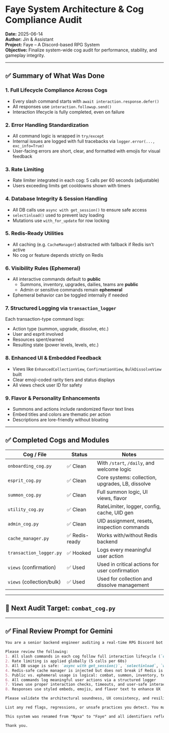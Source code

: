 # Faye System Architecture & Cog Compliance Audit

**Date:** 2025-06-14  
**Author:** Jin & Assistant  
**Project:** Faye – A Discord-based RPG System  
**Objective:** Finalize system-wide cog audit for performance, stability, and gameplay integrity.

---

## ✅ Summary of What Was Done

### 1. Full Lifecycle Compliance Across Cogs
- Every slash command starts with `await interaction.response.defer()`
- All responses use `interaction.followup.send()`
- Interaction lifecycle is fully completed, even on failure

### 2. Error Handling Standardization
- All command logic is wrapped in `try/except`
- Internal issues are logged with full tracebacks via `logger.error(..., exc_info=True)`
- User-facing errors are short, clear, and formatted with emojis for visual feedback

### 3. Rate Limiting
- Rate limiter integrated in each cog: 5 calls per 60 seconds (adjustable)
- Users exceeding limits get cooldowns shown with timers

### 4. Database Integrity & Session Handling
- All DB calls use `async with get_session()` to ensure safe access
- `selectinload()` used to prevent lazy loading
- Mutations use `with_for_update` for row locking

### 5. Redis-Ready Utilities
- All caching (e.g. `CacheManager`) abstracted with fallback if Redis isn't active
- No cog or feature depends strictly on Redis

### 6. Visibility Rules (Ephemeral)
- All interactive commands default to **public**
    - Summons, inventory, upgrades, dailies, teams are **public**
    - Admin or sensitive commands remain **ephemeral**
- Ephemeral behavior can be toggled internally if needed

### 7. Structured Logging via `transaction_logger`
Each transaction-type command logs:
- Action type (summon, upgrade, dissolve, etc.)
- User and esprit involved
- Resources spent/earned
- Resulting state (power levels, levels, etc.)

### 8. Enhanced UI & Embedded Feedback
- Views like `EnhancedCollectionView`, `ConfirmationView`, `BulkDissolveView` built
- Clear emoji-coded rarity tiers and status displays
- All views check user ID for safety

### 9. Flavor & Personality Enhancements
- Summons and actions include randomized flavor text lines
- Embed titles and colors are thematic per action
- Descriptions are lore-friendly without bloating

---

## ✅ Completed Cogs and Modules

| Cog / File               | Status    | Notes |
|--------------------------|-----------|-------|
| `onboarding_cog.py`      | ✅ Clean   | With `/start`, `/daily`, and welcome logic |
| `esprit_cog.py`          | ✅ Clean   | Core systems: collection, upgrades, LB, dissolve |
| `summon_cog.py`          | ✅ Clean   | Full summon logic, UI views, flavor |
| `utility_cog.py`         | ✅ Clean   | RateLimiter, logger, config, cache, UID gen |
| `admin_cog.py`           | ✅ Clean   | UID assignment, resets, inspection commands |
| `cache_manager.py`       | ✅ Redis-ready | Works with/without Redis backend |
| `transaction_logger.py`  | ✅ Hooked | Logs every meaningful user action |
| `views` (confirmation)   | ✅ Used   | Used in critical actions for user confirmation |
| `views` (collection/bulk)| ✅ Used   | Used for collection and dissolve management |

---

## 🚀 Next Audit Target: `combat_cog.py`

---

## ✅ Final Review Prompt for Gemini

```md
You are a senior backend engineer auditing a real-time RPG Discord bot built using `discord.py 2.3.2`, `SQLModel`, and an eventual Redis backend.

Please review the following:
1. All slash commands in each cog follow full interaction lifecycle (`defer`, `followup`, error resolution)
2. Rate limiting is applied globally (5 calls per 60s)
3. All DB usage is safe: `async with get_session()`, `selectinload`, `with_for_update` used where applicable
4. Redis-safe cache manager is injected but does not break if Redis is down
5. Public vs. ephemeral usage is logical: combat, summon, inventory, teams are visible
6. All commands log meaningful user actions via a structured logger
7. Views use proper interaction checks, timeouts, and user-safe interaction guards
8. Responses use styled embeds, emojis, and flavor text to enhance UX

Please validate the architectural soundness, UX consistency, and resilience under scale before we proceed to audit `combat_cog.py`.

List any red flags, regressions, or unsafe practices you detect. You may request specific files or contexts if needed.

This system was renamed from "Nyxa" to "Faye" and all identifiers reflect that.

Thank you.
